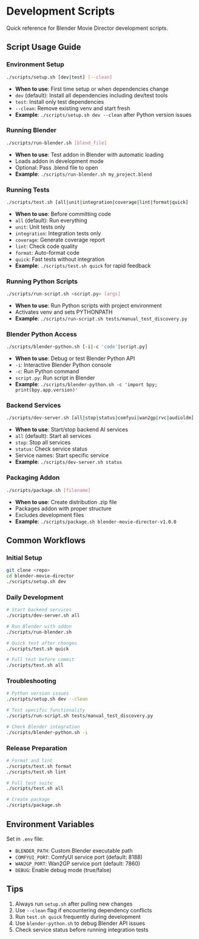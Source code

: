 # Development Scripts

Quick reference for Blender Movie Director development scripts.

## Script Usage Guide

### Environment Setup
```bash
./scripts/setup.sh [dev|test] [--clean]
```
- **When to use**: First time setup or when dependencies change
- `dev` (default): Install all dependencies including dev/test tools
- `test`: Install only test dependencies
- `--clean`: Remove existing venv and start fresh
- **Example**: `./scripts/setup.sh dev --clean` after Python version issues

### Running Blender
```bash
./scripts/run-blender.sh [blend_file]
```
- **When to use**: Test addon in Blender with automatic loading
- Loads addon in development mode
- Optional: Pass .blend file to open
- **Example**: `./scripts/run-blender.sh my_project.blend`

### Running Tests
```bash
./scripts/test.sh [all|unit|integration|coverage|lint|format|quick]
```
- **When to use**: Before committing code
- `all` (default): Run everything
- `unit`: Unit tests only
- `integration`: Integration tests only  
- `coverage`: Generate coverage report
- `lint`: Check code quality
- `format`: Auto-format code
- `quick`: Fast tests without integration
- **Example**: `./scripts/test.sh quick` for rapid feedback

### Running Python Scripts
```bash
./scripts/run-script.sh <script.py> [args]
```
- **When to use**: Run Python scripts with project environment
- Activates venv and sets PYTHONPATH
- **Example**: `./scripts/run-script.sh tests/manual_test_discovery.py`

### Blender Python Access
```bash
./scripts/blender-python.sh [-i|-c 'code'|script.py]
```
- **When to use**: Debug or test Blender Python API
- `-i`: Interactive Blender Python console
- `-c`: Run Python command
- `script.py`: Run script in Blender
- **Example**: `./scripts/blender-python.sh -c 'import bpy; print(bpy.app.version)'`

### Backend Services
```bash
./scripts/dev-server.sh [all|stop|status|comfyui|wan2gp|rvc|audioldm]
```
- **When to use**: Start/stop backend AI services
- `all` (default): Start all services
- `stop`: Stop all services
- `status`: Check service status
- Service names: Start specific service
- **Example**: `./scripts/dev-server.sh status`

### Packaging Addon
```bash
./scripts/package.sh [filename]
```
- **When to use**: Create distribution .zip file
- Packages addon with proper structure
- Excludes development files
- **Example**: `./scripts/package.sh blender-movie-director-v1.0.0`

## Common Workflows

### Initial Setup
```bash
git clone <repo>
cd blender-movie-director
./scripts/setup.sh dev
```

### Daily Development
```bash
# Start backend services
./scripts/dev-server.sh all

# Run Blender with addon
./scripts/run-blender.sh

# Quick test after changes
./scripts/test.sh quick

# Full test before commit
./scripts/test.sh all
```

### Troubleshooting
```bash
# Python version issues
./scripts/setup.sh dev --clean

# Test specific functionality
./scripts/run-script.sh tests/manual_test_discovery.py

# Check Blender integration
./scripts/blender-python.sh -i
```

### Release Preparation
```bash
# Format and lint
./scripts/test.sh format
./scripts/test.sh lint

# Full test suite
./scripts/test.sh all

# Create package
./scripts/package.sh
```

## Environment Variables

Set in `.env` file:
- `BLENDER_PATH`: Custom Blender executable path
- `COMFYUI_PORT`: ComfyUI service port (default: 8188)
- `WAN2GP_PORT`: Wan2GP service port (default: 7860)
- `DEBUG`: Enable debug mode (true/false)

## Tips

1. Always run `setup.sh` after pulling new changes
2. Use `--clean` flag if encountering dependency conflicts
3. Run `test.sh quick` frequently during development
4. Use `blender-python.sh` to debug Blender API issues
5. Check service status before running integration tests